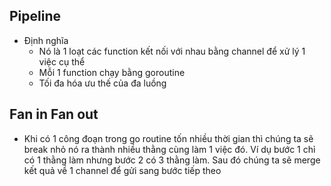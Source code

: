 ## Pipeline
- Định nghĩa
    + Nó là 1 loạt các function kết nối với nhau bằng channel để xử lý 1 việc cụ thể
    + Mỗi 1 function chạy bằng goroutine
    + Tối đa hóa ưu thế của đa luồng

## Fan in Fan out
- Khi có 1 công đoạn trong go routine tốn nhiều thời gian thì chúng ta sẽ break nhỏ nó ra thành nhiều thằng cùng làm 1 việc đó. Ví dụ bước 1 chỉ có 1 thằng làm nhưng bước 2 có 3 thằng làm. Sau đó chúng ta sẽ merge kết quả về 1 channel để gửi sang bước tiếp theo
